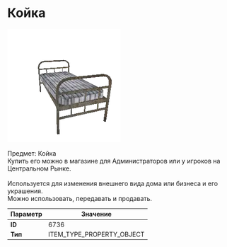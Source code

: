 # Койка

![Item Image](../img/6736.webp?raw=true)

Предмет: Койка<br>Купить его можно в магазине для Администраторов или у игроков на Центральном Рынке.<br><br>Используется для изменения внешнего вида дома или бизнеса и его украшения.<br>Можно использовать, передавать и продавать.


| Параметр | Значение |
|----------|----------|
| **ID** | 6736 |
| **Тип** | ITEM_TYPE_PROPERTY_OBJECT |

